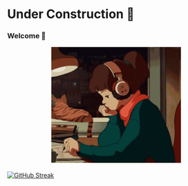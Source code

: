 # Under Construction 🔨

### Welcome 👋

<div style="display: flex; justify-content: center; margin-bottom: 20px;">
  
  <img src="img/lofi-girl.gif" alt="Lofi Girl" width="300">
  
</div>

<p align="center">

  [![GitHub Streak](https://streak-stats.demolab.com?user=jennisung&theme=submarine-flowers)](https://git.io/streak-stats)
</p>
